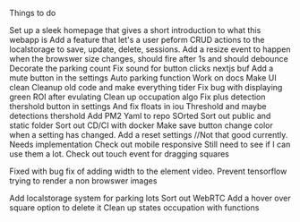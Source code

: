 Things to do

Set up a sleek homepage that gives a short introduction to what this webapp is
Add a feature that let's a user peform CRUD actions to the localstorage to save, update, delete, sessions.
Add a resize event to happen when the browswer size changes, should fire after 1s and should debounce
Decorate the parking count
Fix sound for button clicks nextjs buf
Add a mute button in the settings
Auto parking function
Work on docs
Make UI clean
Cleanup old code and make everything tider
Fix bug with displaying green ROI after evulating
Clean up occupation algo
Fix plus detection thershold button in settings
And fix floats in iou Threshold and maybe detections thershold
Add PM2 Yaml to repo
SOrted
Sort out public and static folder
Sort out CD/CI with docker
Make save button change color when a setting has changed.
Add a reset settings
//Not that good currently. Needs implementation
Check out mobile responsive
Still need to see if I can use them a lot.
Check out touch event for dragging squares

Fixed with bug fix of adding width to the element video.
Prevent tensorflow trying to render a non browswer images

Add localstorage system for parking lots
Sort out WebRTC
Add a hover over square option to delete it
Clean up states occupation with functions
